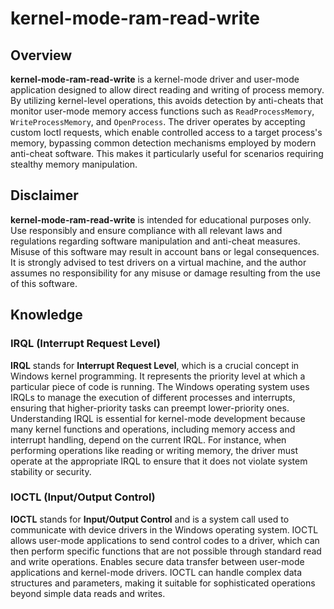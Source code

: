 # kernel-mode-ram-read-write

## Overview
**kernel-mode-ram-read-write** is a kernel-mode driver and user-mode application designed to allow direct reading and writing of process memory. 
By utilizing kernel-level operations, this avoids detection by anti-cheats that monitor user-mode memory access functions such as `ReadProcessMemory`, `WriteProcessMemory`, and `OpenProcess`. 
The driver operates by accepting custom Ioctl requests, which enable controlled access to a target process's memory, bypassing common detection mechanisms employed by modern anti-cheat software. 
This makes it particularly useful for scenarios requiring stealthy memory manipulation.

## Disclaimer
**kernel-mode-ram-read-write** is intended for educational purposes only. 
Use responsibly and ensure compliance with all relevant laws and regulations regarding software manipulation and anti-cheat measures. 
Misuse of this software may result in account bans or legal consequences. 
It is strongly advised to test drivers on a virtual machine, and the author assumes no responsibility for any misuse or damage resulting from the use of this software.

## Knowledge
### IRQL (Interrupt Request Level)
**IRQL** stands for **Interrupt Request Level**, which is a crucial concept in Windows kernel programming. 
It represents the priority level at which a particular piece of code is running. 
The Windows operating system uses IRQLs to manage the execution of different processes and interrupts, ensuring that higher-priority tasks can preempt lower-priority ones. 
Understanding IRQL is essential for kernel-mode development because many kernel functions and operations, including memory access and interrupt handling, depend on the current IRQL. 
For instance, when performing operations like reading or writing memory, the driver must operate at the appropriate IRQL to ensure that it does not violate system stability or security.

### IOCTL (Input/Output Control)
**IOCTL** stands for **Input/Output Control** and is a system call used to communicate with device drivers in the Windows operating system. 
IOCTL allows user-mode applications to send control codes to a driver, which can then perform specific functions that are not possible through standard read and write operations.
Enables secure data transfer between user-mode applications and kernel-mode drivers. IOCTL can handle complex data structures and parameters, making it suitable for sophisticated operations beyond simple data reads and writes.
